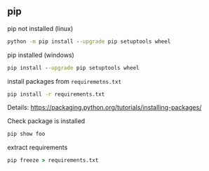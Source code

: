 ## pip
pip not installed (linux)
```cmd
python -m pip install --upgrade pip setuptools wheel
```

pip installed (windows)
```cmd
pip install --upgrade pip setuptools wheel
```

install packages from `requiremetns.txt`
```cmd
pip install -r requirements.txt
```

Details: https://packaging.python.org/tutorials/installing-packages/

Check package is installed
```cmd
pip show foo
```

extract requirements
```cmd
pip freeze > requirements.txt
```
